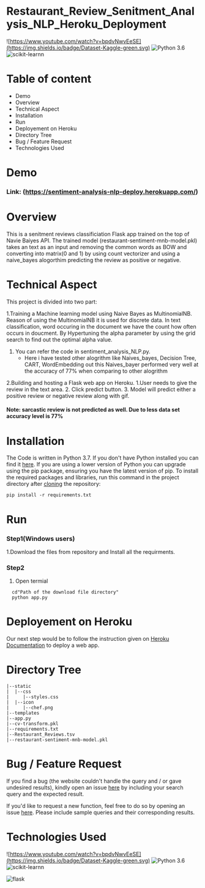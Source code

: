 
# Restaurant_Review_Senitment_Analysis_NLP_Heroku_Deployment

![https://www.youtube.com/watch?v=bpdvNwvEeSE](https://img.shields.io/badge/Dataset-Kaggle-green.svg) ![Python 3.6](https://img.shields.io/badge/Python-3.6-Pink.svg) ![scikit-learnn](https://img.shields.io/badge/Library-Scikit_Learn-orange.svg)

# Table of content

- Demo
- Overview
- Technical Aspect
- Installation
- Run
- Deployement on Heroku
- Directory Tree
- Bug / Feature Request
- Technologies Used

# Demo

### Link: (https://sentiment-analysis-nlp-deploy.herokuapp.com/)

# Overview

This is a senitment reviews classificiation Flask app trained on the top of Navie Baiyes API. The trained model (restaurant-sentiment-mnb-model.pkl) takes an text as an input and removing the common words as BOW and converting into matrix(0 and 1) by using count vectorizer and using a naive_bayes alogorthim predicting the review as positive or negative.

# Technical Aspect


This project is divided into two part:

1.Training a Machine learning model using Naive Bayes as MultinomialNB. Reason of using the MultinomialNB it is used for discrete data. In text classification, word occuring in  the document we have the count how often occurs in doucment. By Hypertuning the alpha parameter by using the grid search to find out the optimal alpha value.
 1. You can refer the code in sentiment_analysis_NLP.py.
    - Here i have tested other alogrithm like Naives_bayes, Decision Tree, CART, WordEmbedding out this Naives_bayer performed very well at the accuracy of 77% when comparing to other alogrithm
 
 2.Building and hosting a Flask web app on Heroku.
  1.User needs to give the review in the text area.
  2. Click predict button.
  3. Model will predict either a positive review or negative review along with gif.
  #### Note: sarcastic review is not predicted as well. Due to less data set accuracy level is 77%  
  
  # Installation
  
  The Code is written in Python 3.7. If you don't have Python installed you can find it [here](https://www.python.org/downloads/). If you are using a lower version of Python you can upgrade using the pip package, ensuring you have the latest version of pip. To install the required packages and libraries, run this command in the project directory after [cloning](https://www.howtogeek.com/451360/how-to-clone-a-github-repository/) the repository:
 
 ```
 pip install -r requirements.txt
 ```
 
 # Run
 
 ### Step1(Windows users)
 
 1.Download the files from repository and Install all the requirments.
 
 ### Step2
 1. Open termial
 
```
  cd"Path of the download file directory"
  python app.py 
```
 # Deployement on Heroku
 
 Our next step would be to follow the instruction given on [Heroku Documentation](https://devcenter.heroku.com/articles/getting-started-with-python) to deploy a web app.
 
 # Directory Tree
 
 ```
 |--static
 |  |--css
 |     |--styles.css
 |  |--icon
 |     |--chef.png
 |--templates
 |--app.py
 |--cv-transform.pkl
 |--requirements.txt
 |--Restaurant_Reviews.tsv
 |--restaurant-sentiment-mnb-model.pkl
 
 ```
 # Bug / Feature Request
 If you find a bug (the website couldn't handle the query and / or gave undesired results), kindly open an issue [here]() by including your search query and the expected result.

If you'd like to request a new function, feel free to do so by opening an issue [here](). Please include sample queries and their corresponding results.

# Technologies Used

![https://www.youtube.com/watch?v=bpdvNwvEeSE](https://img.shields.io/badge/Dataset-Kaggle-green.svg) ![Python 3.6](https://img.shields.io/badge/Python-3.6-Pink.svg) ![scikit-learnn](https://img.shields.io/badge/Library-Scikit_Learn-orange.svg)


![flask](https://user-images.githubusercontent.com/52874412/88377965-bc4e9100-cdbd-11ea-8a9e-ac225a8162f6.png "https://flask.palletsprojects.com/en/1.1.x/")

 
